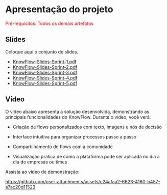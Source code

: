 # Apresentação do projeto

<span style="color:red">Pré-requisitos: Todos os demais artefatos</span>


## Slides

Coloque aqui o conjunto de slides.

- [KnowFlow-Slides-Sprint-1.pdf](https://github.com/user-attachments/files/19693825/KnowFlow-Slides-Sprint-1.pdf)
- [KnowFlow-Slides-Sprint-2.pdf](https://github.com/user-attachments/files/19697941/KnowFlow-Slides-Sprint-2.pdf)
- [KnowFlow-Slides-Sprint-3.pdf](https://github.com/user-attachments/files/20114180/KnowFlow-Slides-Sprint-3.pdf)
- [KnowFlow-Slides-Sprint-4.pdf](https://github.com/user-attachments/files/20620477/KnowFlow-Slides-Sprint-4.pdf)
- [KnowFlow-Slides-Sprint-5.pdf](SLIDES-SPRINT-5)




## Vídeo

O vídeo abaixo apresenta a solução desenvolvida, demonstrando as principais funcionalidades do KnowFlow.
Durante o vídeo, você verá:

- Criação de flows personalizados com texto, imagens e nós de decisão

- Interface intuitiva para organizar processos passo a passo

- Compartilhamento de flows com a comunidade

- Visualização prática de como a plataforma pode ser aplicada no dia a dia de empresas ou times



 Assista ao vídeo de demonstração:
 



https://github.com/user-attachments/assets/c24afaa2-6823-4160-b457-a7ac20d11523




